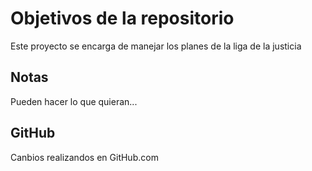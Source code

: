 # Objetivos de la repositorio

Este proyecto se encarga de manejar los planes de la liga de la justicia


## Notas
Pueden hacer lo que quieran...

## GitHub
Canbios realizandos en GitHub.com
